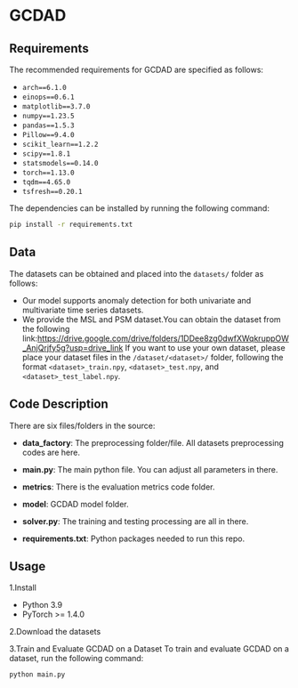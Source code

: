 # GCDAD
## Requirements
The recommended requirements for GCDAD are specified as follows:
- `arch==6.1.0`
- `einops==0.6.1`
- `matplotlib==3.7.0`
- `numpy==1.23.5`
- `pandas==1.5.3`
- `Pillow==9.4.0`
- `scikit_learn==1.2.2`
- `scipy==1.8.1`
- `statsmodels==0.14.0`
- `torch==1.13.0`
- `tqdm==4.65.0`
- `tsfresh==0.20.1`

The dependencies can be installed by running the following command:

```bash
pip install -r requirements.txt
```

## Data

The datasets can be obtained and placed into the `datasets/` folder as follows:

- Our model supports anomaly detection for both univariate and multivariate time series datasets.
- We provide the MSL and PSM dataset.You can obtain the dataset from the following link:<https://drive.google.com/drive/folders/1DDee8zg0dwfXWqkruppOW_AnjQrjfy5g?usp=drive_link> If you want to use your own dataset, please place your dataset files in the `/dataset/<dataset>/` folder, following the format `<dataset>_train.npy`, `<dataset>_test.npy`, and `<dataset>_test_label.npy`.

## Code Description

There are six files/folders in the source:

- **data_factory**: The preprocessing folder/file. All datasets preprocessing codes are here.
  
- **main.py**: The main python file. You can adjust all parameters in there.
  
- **metrics**: There is the evaluation metrics code folder.
  
- **model**: GCDAD model folder.
  
- **solver.py**: The training and testing processing are all in there.
  
- **requirements.txt**: Python packages needed to run this repo.


## Usage

1.Install
- Python 3.9
- PyTorch >= 1.4.0

2.Download the datasets

3.Train and Evaluate GCDAD on a Dataset
To train and evaluate GCDAD on a dataset, run the following command:

```bash
python main.py
```


